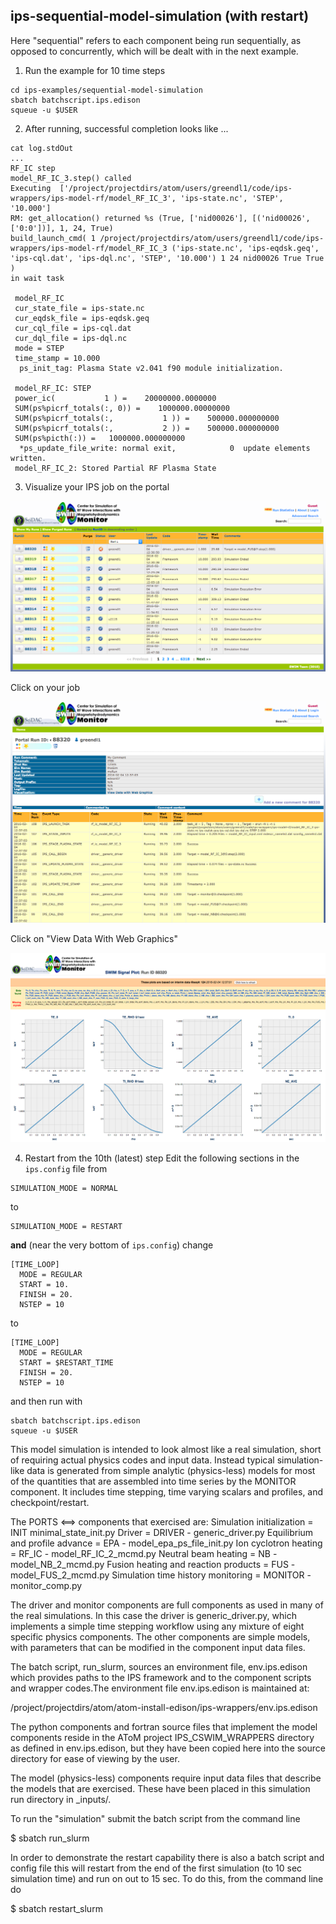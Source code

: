 ## ips-sequential-model-simulation (with restart)
Here "sequential" refers to each component being run sequentially, as opposed to concurrently, which will be dealt with in the next example.

1. Run the example for 10 time steps
  
  ```
  cd ips-examples/sequential-model-simulation
  sbatch batchscript.ips.edison
  squeue -u $USER
  ```

2. After running, successful completion looks like ...

  ```
  cat log.stdOut
  ...
  RF_IC step
  model_RF_IC_3.step() called
  Executing  ['/project/projectdirs/atom/users/greendl1/code/ips-wrappers/ips-model-rf/model_RF_IC_3', 'ips-state.nc', 'STEP', '10.000']
  RM: get_allocation() returned %s (True, ['nid00026'], [('nid00026', ['0:0'])], 1, 24, True)
  build_launch_cmd( 1 /project/projectdirs/atom/users/greendl1/code/ips-wrappers/ips-model-rf/model_RF_IC_3 ('ips-state.nc', 'ips-eqdsk.geq', 'ips-cql.dat', 'ips-dql.nc', 'STEP', '10.000') 1 24 nid00026 True True )
  in wait task
  
   model_RF_IC
   cur_state_file = ips-state.nc
   cur_eqdsk_file = ips-eqdsk.geq
   cur_cql_file = ips-cql.dat
   cur_dql_file = ips-dql.nc
   mode = STEP
   time_stamp = 10.000
    ps_init_tag: Plasma State v2.041 f90 module initialization.
  
   model_RF_IC: STEP
   power_ic(           1 ) =    20000000.0000000
   SUM(ps%picrf_totals(:, 0)) =    1000000.00000000
   SUM(ps%picrf_totals(:,           1 )) =    500000.000000000
   SUM(ps%picrf_totals(:,           2 )) =    500000.000000000
   SUM(ps%picth(:)) =   1000000.000000000
    *ps_update_file_write: normal exit,            0  update elements written.
   model_RF_IC_2: Stored Partial RF Plasma State
  ```

3. Visualize your IPS job on the portal 

  ![IPS portal image 1](https://github.com/ORNL-Fusion/ips-examples/blob/master/sequential-model-simulation/images/portal1.png)
  
  Click on your job
  
  ![IPS portal image 2](https://github.com/ORNL-Fusion/ips-examples/blob/master/sequential-model-simulation/images/portal2.png)
  
  Click on "View Data With Web Graphics"
  
  ![IPS portal image 3](https://github.com/ORNL-Fusion/ips-examples/blob/master/sequential-model-simulation/images/portal3.png)

4. Restart from the 10th (latest) step
  Edit the following sections in the `ips.config` file from 
  ```
  SIMULATION_MODE = NORMAL
  ```
  to
  ```
  SIMULATION_MODE = RESTART
  ```
  **and** (near the very bottom of `ips.config`) change
  ```
  [TIME_LOOP]
    MODE = REGULAR
    START = 10.
    FINISH = 20.
    NSTEP = 10
  ```
  to
  ```
  [TIME_LOOP]
    MODE = REGULAR
    START = $RESTART_TIME
    FINISH = 20.
    NSTEP = 10
  ```
  and then run with
  ```
  sbatch batchscript.ips.edison
  squeue -u $USER
  ```


This model simulation is intended to look almost like a real simulation, short of 
requiring actual physics codes and input data.  Instead typical simulation-like data is 
generated from simple analytic (physics-less) models for most of the quantities that are 
assembled into time series by the MONITOR component.  It includes time stepping, 
time varying scalars and profiles, and checkpoint/restart.

The PORTS <==> components that exercised are:
Simulation initialization = INIT  minimal_state_init.py
Driver = DRIVER - generic_driver.py
Equilibrium and profile advance = EPA - model_epa_ps_file_init.py
Ion cyclotron heating = RF_IC - model_RF_IC_2_mcmd.py
Neutral beam heating = NB - model_NB_2_mcmd.py
Fusion heating and reaction products = FUS - model_FUS_2_mcmd.py
Simulation time history monitoring = MONITOR -  monitor_comp.py

The driver and monitor components are full components as used in many of the real 
simulations.  In this case the driver is generic_driver.py, which implements a simple 
time stepping workflow using any mixture of eight specific physics components.  The other 
components are simple models, with parameters that can be modified in the component 
input data files.  

The batch script, run_slurm, sources an environment file, env.ips.edison which provides
paths to the IPS framework and to the component scripts and wrapper codes.The environment 
file env.ips.edison is maintained at:

/project/projectdirs/atom/atom-install-edison/ips-wrappers/env.ips.edison

The python components and fortran source files that implement the model 
components reside in the AToM project IPS_CSWIM_WRAPPERS directory as defined in 
env.ips.edison, but they have been copied here into the source directory for ease of 
viewing by the user.

The model (physics-less) components require input data files that describe the models that
are exercised.  These have been placed in this  simulation run directory in _inputs/.

To run the "simulation" submit the batch script from the command line

$ sbatch run_slurm

In order to demonstrate the restart capability there is also a batch script and config
file this will restart from the end of the first simulation (to 10 sec simulation time) 
and run on out to 15 sec.  To do this, from the command line do

$ sbatch restart_slurm
